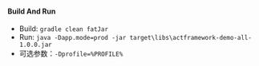 #### Build And Run
+ Build: `gradle clean fatJar` 
+ Run: `java -Dapp.mode=prod -jar target\libs\actframework-demo-all-1.0.0.jar`
+ 可选参数：`-Dprofile=%PROFILE%`